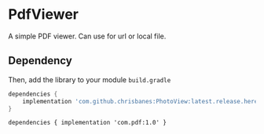 # PdfViewer
A simple PDF viewer. Can use for url or local file.

## Dependency
Then, add the library to your module `build.gradle`
```gradle
dependencies {
    implementation 'com.github.chrisbanes:PhotoView:latest.release.here'
}
```
`dependencies {
    implementation 'com.pdf:1.0'
}`
